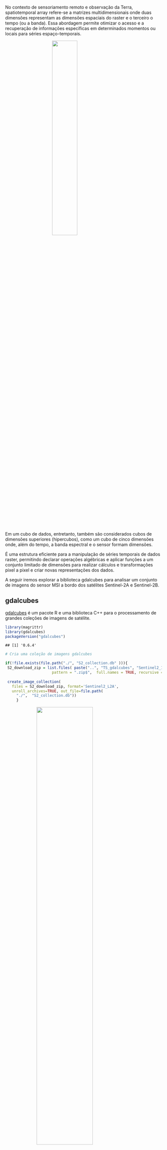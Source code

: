No contexto de sensoriamento remoto e observação da Terra,
spatiotemporal array refere-se a matrizes multidimensionais onde duas
dimensões representam as dimensões espaciais do raster e o terceiro o
tempo (ou a banda). Essa abordagem permite otimizar o acesso e a
recuperação de informações específicas em determinados momentos ou
locais para séries espaço-temporais.

<img src="./img/fig-cube-1.png" width="40%" style="display: block; margin: auto;" />

Em um cubo de dados, entretanto, também são considerados cubos de
dimensões superiores (hipercubos), como um cubo de cinco dimensões onde,
além do tempo, a banda espectral e o sensor formam dimensões.

É uma estrutura eficiente para a manipulação de séries temporais de
dados raster, permitindo declarar operações algébricas e aplicar funções
a um conjunto limitado de dimensões para realizar cálculos e
transformações pixel a pixel e criar novas representações dos dados.

A seguir iremos explorar a biblioteca gdalcubes para analisar um
conjunto de imagens do sensor MSI a bordo dos satélites Sentinel-2A e
Sentinel-2B.

## gdalcubes

[gdalcubes](https://gdalcubes.github.io/) é um pacote R e uma biblioteca
C++ para o processamento de grandes coleções de imagens de satélite.

``` r
library(magrittr)
library(gdalcubes)
packageVersion("gdalcubes")
```

    ## [1] '0.6.4'

``` r
# Cria uma coleção de imagens gdalcubes

if(!file.exists(file.path("./", "S2_collection.db" ))){
 S2_download_zip = list.files( paste("..", "TS_gdalcubes", "Sentinel2_15bands",  "raw/", sep='/'),
                     pattern = ".zip$",  full.names = TRUE, recursive = TRUE )
 
 create_image_collection(
   files = S2_download_zip, format='Sentinel2_L2A',
   unroll_archives=TRUE, out_file=file.path(
     "./",  "S2_collection.db"))
     }
```

<img src="./img/cube.png" width="60%" style="display: block; margin: auto;" />

Uma view define a geometria espaço-temporal sem conectá-la ao conjuntos
de dados específicos. Isso é especialmente útil quando se trabalha com
grandes volumes de dados raster. É uma representação específica da série
temporal que pode ser definida pela geometria do cubo.

Uma view do cubo de dados contém o sistema de referência espacial (SRS),
a extensão espaçotemporal (esquerda, direita, inferior, superior,
data/hora de início, data/hora de término) e o tamanho espaçotemporal
dos pixels (tamanho espacial, duração temporal).

Por exemplo podemos criar uma view que aplica uma reamostragem dos
pixels para 250 m e uma agragação temporal pela mediana de um intervalo
mensal para obter uma visão geral da série.

``` r
 # Visão geral da cena
v.overview = cube_view(
  extent=S2_collection, 
  dx=250, dy=250, # 250 m x 250 m
  resampling = "bilinear", # interpolador da reamostragem
  srs="EPSG:31982", # projeção de destino
  dt="P1M", aggregation = "median" # mediana para o mês.
  )
```

A combinação de uma visualização de cubo de dados com uma coleção de
imagens produz um cubo de dados raster regular com dados de banda da
coleção de imagens e geometria da visualização de cubo de dados.

``` r
 cube.overview <-  raster_cube( S2_collection, v.overview) 
```

## Conjunto de dados

O conjunto de dados contém 19 cenas (total de 21 GB) de uma área de
Cerrado do Estado de Mato Grosso do Sul adquiridas entre fevereiro e
julho de 2020.

``` r
s2_files <- list.files(paste("..", "TS_gdalcubes", "Sentinel2_15bands",  "raw", sep="/"),
                                   pattern = ".zip$", recursive = TRUE )
s2_files

files.size <- sum(file.size(s2_files)) / 1000^3 # gigabytes
files.size

v.overview
```

    ## character(0)

    ## [1] 21.2

    ## A data cube view object
    ## 
    ## Dimensions:
    ##                low             high count pixel_size
    ## t       2020-02-01       2020-07-31     6        P1M
    ## y 7789200.49146679 7900950.49146679   447        250
    ## x 298688.080453591 410438.080453591   447        250
    ## 
    ## SRS: "EPSG:31982"
    ## Temporal aggregation method: "median"
    ## Spatial resampling method: "bilinear"

<img src="data-cube-raster_files/figure-markdown_github/overview_plot-1.png" width="150%" style="display: block; margin: auto;" />

A região da cena compreende uma área ocupada predominantemente por
pastagens extensivas e reflorestamentos de eucaliptos. Podemos obter o
NDVI da série para e definir uma região específica para observar um
povoamento de Eucalyptus Urograndis.

<img src="data-cube-raster_files/figure-markdown_github/euc_rgb-1.png" width="75%" style="display: block; margin: auto;" />

O produto
[L2A](https://docs.sentinel-hub.com/api/latest/data/sentinel-2-l2a/)
inclui bandas de máscara e sinalizadores de qualidade de pixels, entre
outras camadas que podem ser usadas para filtrar pixels espúrios ou
atender determinada análise.

As máscaras são aplicadas em imagens e não em cubos. Os valores
mascarados não contribuirão para a agregação de pixels.

``` r
s2.clear.mask <- image_mask("SCL", values= c(0,1,2,3,5,6,7,8,9,10,11 )) # Vegetação
```

``` r
v.euc = cube_view(
  extent=list(S2_collection, left=321434.9, right=326500,
              bottom=7813432, top=7819363,
             t0="2020-02-15", t1="2020-07-31"),
            dt="P1M", dx=100, dy=100, srs="EPSG:31982",
            aggregation = "median", resampling = "bilinear")


# NDVI

month_euc_ndvi <- raster_cube( S2_collection, v.euc, mask = s2.clear.mask) %>%
   select_bands(c("B04","B08", "SCL")) %>%
  apply_pixel(c("(B08-B04)/(B08+B04)"), names="NDVI") 

# kNDVI

month_euc_kndvi <- raster_cube( S2_collection, v.euc, mask = s2.clear.mask) %>%
   select_bands(c("B04","B04","B08", "SCL")) %>% 
 apply_pixel("tanh(((B08-B04)/(B08+B04))^2)", "kNDVI") 

library(viridis)
month_euc_ndvi %>%  filter_pixel("NDVI > 0.7") %>% 
  plot(zlim=c(0.55, .9), key.pos=1,  ncol =3, nrow=2, col=viridis)
```

<img src="data-cube-raster_files/figure-markdown_github/euc_ndvi-1.png" width="150%" style="display: block; margin: auto;" />

``` r
month_euc_ndvi %>% filter_pixel("NDVI > 0.7") %>% 
  reduce_space(#"sum(NDVI)",
               "mean(NDVI)",
               "min(NDVI)",
               "max(NDVI)",
               "median(NDVI)",
               "sd(NDVI))", 
                "count(NDVI)", 
               "var(NDVI)") %>%
  plot(ncol =4, nrow=2)
```

<img src="data-cube-raster_files/figure-markdown_github/reduce_space_ndvi-1.png" width="95%" style="display: block; margin: auto;" />

Os dados do NDVI seguem a tendência esperada para o período seco
caracteristico da região para o intervalo analisado. É de se esperar que
quanto mais próximo do auge do período seco os fatores climáticos afetem
o metabolismo das plantas, resultando em valores menores para o NDVI.

Os [dados do INMET](https://tempo.inmet.gov.br/GraficosAnuais) apontam
para uma condição típica do clima da região, onde os máximos da
temperatura são alcançados no inverno do hemisfério sul, coincindindo
com os mínimos de umidade do ar e longos períodos de estiagem.

<img src="./img/estao-agua-clara-a756 (6).png" alt="Precipitação (mm) para estação Água Clara (A758)" width="60%" />
<p class="caption">
Precipitação (mm) para estação Água Clara (A758)
</p>

<img src="./img/estao-agua-clara-a756 (2).png" alt="Umidade do ar (%) para estação Água Clara (A758)" width="60%" />
<p class="caption">
Umidade do ar (%) para estação Água Clara (A758)
</p>

<img src="./img/estao-agua-clara-a756 (1).png" alt="Temperatura (ºC) para estação Água Clara (A758)" width="60%" />
<p class="caption">
Temperatura (ºC) para estação Água Clara (A758)
</p>

Dado esse contexto, uma pergunta interessante de ser respondida é se:

Mesmo havendo uma tendência de global de diminuição do valor do NDVI nos
dados analisados, seria possível detectar uma situação de alteração da
dinâmica da atividade de fotosíntese correspondente a fatores externos
ao clima, como intervenções de manejo ou estresse causado por pragas ou
doenças?

Ao analisar o comportamento da média e da mediana no período é possível
observar uma atenuação da tendência de diminuição do NDVI entre abril e
junho, com o pico da inflexão no mês de maio.

<img src="data-cube-raster_files/figure-markdown_github/reduce_space_ndvi2-1.png" alt="Média e a Mediana da série mensal" width="75%" />
<p class="caption">
Média e a Mediana da série mensal
</p>

## Detecção de mudanças

Podemos derivar as diferenças mensais para analisar o comportamento da
diminuição do valor do NDVI no decorrer dos meses
*T*<sub>*t*</sub> − *T*<sub>*t*</sub>−<sub>1</sub>. A função
`window_time()` aplica o filtro de diferença de kernel para a série
mensal.

``` r
# Diferença mensal

month_euc_ndvi %>%  filter_pixel("NDVI > 0.7") %>% 
  window_time(kernel=c(-1,1), window=c(1,0)) %>%
  plot(zlim=c(-.13, .15), key.pos=1,   col= viridis,  t = 2:6, ncol = 3 )
```

<img src="data-cube-raster_files/figure-markdown_github/euc_change-1.png" width="150%" style="display: block; margin: auto;" />

<img src="data-cube-raster_files/figure-markdown_github/reduce_space_change-1.png" alt="Média e a Mediana da diferença simples para a série mensal  $T_t - T_t-_1$" width="75%" />
<p class="caption">
Média e a Mediana da diferença simples para a série mensal
*T*<sub>*t*</sub> − *T*<sub>*t*</sub>−<sub>1</sub>
</p>

A média e a mediana da diferença simples mostram uma estagnação da
tendência diminuição do NDVI, com o valor da média da diferença superior
a mediana da diferença no mês de junho. Esse comportamento aponta para a
diminuição da magnitude da taxa de mudança que pode indicar uma redução
na intensidade da tendência podendo ser observada no gráfico entre os
mêses de Maio e Junho.

A mudança positiva entre no intervalo Fevereiro-Março pode ser
decorrente das chuvas que ocorreram durante o período, o que não pode
ser observado para o intervalo seguinte mesmo com a continuação de
eventos de chuva no mês de abril. Isso poderia estar relacionado a algum
‘fator externo’ aos dados analisados até aqui?

Observando o gráfico da média e da mediana da diferença podemos
considerar três padrões de tendência, representados no gráfico pelos
intervalos (1) Março-Abril, (2) Abril-junho, (3) Junho-Julho.

A inclinação da diferença entre junho-julho é menor que a de
março-abril, o que é contrário a tendência das variáveis climáticas,
enquanto a série avança para o auge do período seco do ano, com os
mínimos da umidade do ar entre agosto e outubro.

Diferenças abslutas menores do NDVI ocorreram de maneira significativa
na área analisada, entre os meses de abril e junho, consecutivamente
(*M**a**i**o* − *A**b**r**i**l* ; *J**u**n**h**o* − *M**a**i**o*).
Existe algum padrão ou arranjo espacial dos valores da diferença
simples, orientação preferencial SO-NE?

``` r
month_euc_ndvi %>%  filter_pixel("NDVI > 0.7") %>% 
  window_time(kernel=c(-1,1), window=c(1,0)) %>%
  filter_pixel("NDVI > 0.0") %>% 
  plot(zlim=c(0.0, .12), key.pos=1,   col= viridis,  t = 2:6, ncol = 3 )
```

<img src="data-cube-raster_files/figure-markdown_github/euc_change_filt-1.png" width="150%" style="display: block; margin: auto;" />

## Análise de tendências.

continua (…)
